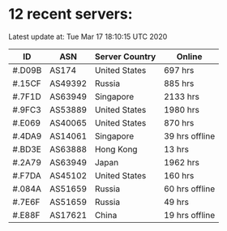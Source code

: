 # 12 recent servers:

Latest update at: Tue Mar 17 18:10:15 UTC 2020

| ID | ASN | Server Country | Online |
| -- | --- | -------------- | ------ |
| #.D09B | AS174 | United States | 697 hrs |
| #.15CF | AS49392 | Russia | 885 hrs |
| #.7F1D | AS63949 | Singapore | 2133 hrs |
| #.9FC3 | AS53889 | United States | 1980 hrs |
| #.E069 | AS40065 | United States | 870 hrs |
| #.4DA9 | AS14061 | Singapore | 39 hrs offline |
| #.BD3E | AS63888 | Hong Kong | 13 hrs |
| #.2A79 | AS63949 | Japan | 1962 hrs |
| #.F7DA | AS45102 | United States | 160 hrs |
| #.084A | AS51659 | Russia | 60 hrs offline |
| #.7E6F | AS51659 | Russia | 49 hrs |
| #.E88F | AS17621 | China | 19 hrs offline |

